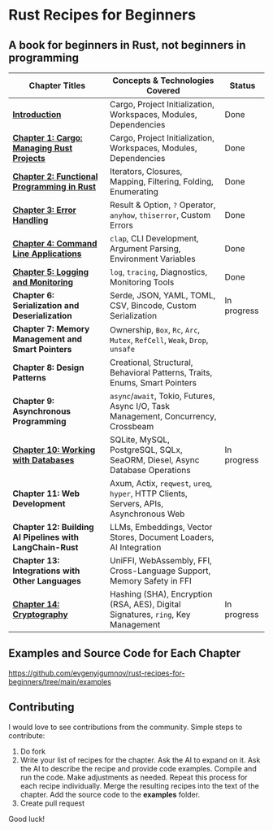 # Rust Recipes for Beginners
## A book for beginners in Rust, not beginners in programming
| Chapter Titles                                                      | Concepts & Technologies Covered                                       | Status      |
|---------------------------------------------------------------------|-----------------------------------------------------------------------|-------------|
| **[Introduction](./src/chapter_0.md)**                              | Cargo, Project Initialization, Workspaces, Modules, Dependencies      | Done        |
| **[Chapter 1: Cargo: Managing Rust Projects](./src/chapter_1.md)**  | Cargo, Project Initialization, Workspaces, Modules, Dependencies      | Done        |
| **[Chapter 2: Functional Programming in Rust](./src/chapter_2.md)** | Iterators, Closures, Mapping, Filtering, Folding, Enumerating         | Done        |
| **[Chapter 3: Error Handling](./src/chapter_3.md)**                 | Result & Option, `?` Operator, `anyhow`, `thiserror`, Custom Errors   | Done        |
| **[Chapter 4: Command Line Applications](./src/chapter_4.md)**      | `clap`, CLI Development, Argument Parsing, Environment Variables             | Done        |
| **[Chapter 5: Logging and Monitoring](./src/chapter_5.md)**         | `log`, `tracing`, Diagnostics, Monitoring Tools                              | Done        |
| **Chapter 6: Serialization and Deserialization**                   | Serde, JSON, YAML, TOML, CSV, Bincode, Custom Serialization                  | In progress |
| **Chapter 7: Memory Management and Smart Pointers**                | Ownership, `Box`, `Rc`, `Arc`, `Mutex`, `RefCell`, `Weak`, `Drop`, `unsafe`  |             |
| **Chapter 8: Design Patterns**                                     | Creational, Structural, Behavioral Patterns, Traits, Enums, Smart Pointers             |             |
| **Chapter 9: Asynchronous Programming**                            | `async`/`await`, Tokio, Futures, Async I/O, Task Management, Concurrency, Crossbeam    |             |
| **[Chapter 10: Working with Databases](./src/chapter_10.md)**                           | SQLite, MySQL, PostgreSQL, SQLx, SeaORM, Diesel, Async Database Operations            | In progress|
| **Chapter 11: Web Development**                                    | Axum, Actix, `reqwest`, `ureq`, `hyper`, HTTP Clients, Servers, APIs, Asynchronous Web|             |
| **Chapter 12: Building AI Pipelines with LangChain-Rust**          | LLMs, Embeddings, Vector Stores, Document Loaders, AI Integration                     |             |
| **Chapter 13: Integrations with Other Languages**                  | UniFFI, WebAssembly, FFI, Cross-Language Support, Memory Safety in FFI                |             |
| **[Chapter 14: Cryptography](./src/chapter_14.md)**                 | Hashing (SHA), Encryption (RSA, AES), Digital Signatures, `ring`, Key Management      | In progress |

## Examples and Source Code for Each Chapter

https://github.com/evgenyigumnov/rust-recipes-for-beginners/tree/main/examples

## Contributing
I would love to see contributions from the community. Simple steps to contribute:
1. Do fork
2. Write your list of recipes for the chapter. Ask the AI to expand on it. Ask the AI to describe the recipe and provide code examples. Compile and run the code. Make adjustments as needed. Repeat this process for each recipe individually. Merge the resulting recipes into the text of the chapter. Add the source code to the **examples** folder.
2. Create pull request

Good luck!
